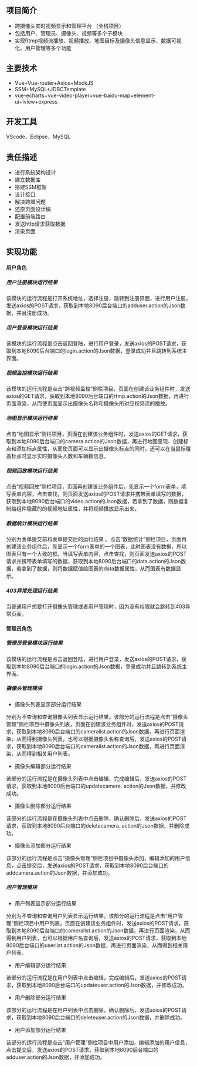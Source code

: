 ## 项目简介

- 跨摄像头实时视频显示和管理平台 （全栈项目） 
- 包括用户、管理员、摄像头、视频等多个子模块
- 实现Rtmp视频流播放、视频播放、地图目标及摄像头信息显示、数据可视化、用户管理等多个功能 

## 主要技术

- Vue+Vue-router+Axios+MockJS 
- SSM+MySQL+JDBCTemplate 
- vue-echarts+vue-video-player+vue-baidu-map+element-ui+iview+express

## 开发工具

VScode、Eclipse、MySQL 

## 责任描述

- 进行系统架构设计
- 建立数据库
- 搭建SSM框架
- 设计接口
- 解决跨域问题
- 还原页面设计稿
- 配置前端路由
- 发送http请求获取数据
- 渲染页面 

## 实现功能

#### 用户角色

##### 用户注册模块运行结果

该模块的运行流程是打开系统地址，选择注册，跳转到注册界面，进行用户注册，发送axios的POST请求，获取到本地8090后台端口的adduser.action的Json数据，并且注册成功。

##### 用户登录模块运行结果

该模块的运行流程是点击返回登陆，进行用户登录，发送axios的POST请求，获取到本地8090后台端口的login.action的Json数据，登录成功并且跳转到系统主界面。

##### 视频监控模块运行结果

该模块的运行流程是点击“跨视频监控”侧栏项目，页面在创建该业务组件时，发送axios的GET请求，获取到本地8090后台端口的rtmp.action的Json数据，再进行页面渲染，从而使页面显示出摄像头名称和摄像头所对应视频流的播放。

##### 地图显示模块运行结果

点击“地图显示”侧栏项目，页面在创建该业务组件时，发送axios的GET请求，获取到本地8090后台端口的camera.action的Json数据，再进行地图呈现、创建标点和添加标点属性，从而使页面可以显示出摄像头标点的同时，还可以在当鼠标覆盖标点时显示实时摄像头人数和车辆数信息。
 
##### 视频回放模块运行结果

点击“视频回放”侧栏项目，页面再创建该业务组件后，先显示一个form表单，填写表单内容，点击查找，则页面发送axios的POST请求并携带表单填写的数据，获取到本地8090后台端口的video.action的Json数据，若拿到了数据，则数据复制给组件隐藏的<video-player>的视频地址属性，并将视频播放显示出来。

##### 数据统计模块运行结果
分别为表单提交前和表单提交后的运行结果 。点击“数据统计”侧栏项目，页面再创建该业务组件后，先显示一个form表单的一个图表，此时图表没有数据，所以图表只有一个大致的框，当填写表单内容，点击查找，则页面发送axios的POST请求并携带表单填写的数据，获取到本地8090后台端口的data.action的Json数据，若拿到了数据，则将数据赋值给图表的data数据属性，从而图表有数据显示。

##### 403异常处理运行结果

当普通用户想要打开摄像头管理或者用户管理时，因为没有权限就会跳转到403异常页面。

#### 管理员角色

##### 管理员登录模块运行结果

该模块的运行流程是点击返回登陆，进行用户登录，发送axios的POST请求，获取到本地8090后台端口的login.action的Json数据，登录成功并且跳转到系统主界面。

##### 摄像头管理模块

- 摄像头列表显示部分运行结果

分别为不查询和查询摄像头列表显示运行结果。该部分的运行流程是点击“摄像头管理”侧栏项目中摄像头列表，页面在创建该业务组件时，发送axios的POST请求，获取到本地8090后台端口的cameralist.action的Json数据，再进行页面渲染，从而得到摄像头列表，也可以根据摄像头名称查询后，发送axios的POST请求，获取到本地8090后台端口的cameralist.action的Json数据，再进行页面渲染，从而得到相关用户列表。

- 摄像头编辑部分运行结果

该部分的运行流程是在摄像头列表中点击编辑，完成编辑后，发送axios的POST请求，获取到本地8090后台端口的updatecamera. action的Json数据，并修改成功。
 
- 摄像头删除部分运行结果

该部分的运行流程是在摄像头列表中点击删除，确认删除后，发送axios的POST请求，获取到本地8090后台端口的deletecamera. action的Json数据，并删除成功。
 
- 摄像头添加部分运行结果

该部分的运行流程是点击“摄像头管理”侧栏项目中摄像头添加，编辑添加的用户信息，点击提交后，发送axios的POST请求，获取到本地8090后台端口的addcamera.action的Json数据，并添加成功。
 
##### 用户管理模块

- 用户列表显示部分运行结果

分别为不查询和查询用户列表显示运行结果。该部分的运行流程是点击“用户管理”侧栏项目中用户列表，页面在创建该业务组件时，发送axios的POST请求，获取到本地8090后台端口的cameralist.action的Json数据，再进行页面渲染，从而得到用户列表，也可以根据用户名查询后，发送axios的POST请求，获取到本地8090后台端口的userlist.action的Json数据，再进行页面渲染，从而得到相关用户列表。

- 用户编辑部分运行结果

该部分的运行流程是在用户列表中点击编辑，完成编辑后，发送axios的POST请求，获取到本地8090后台端口的updateuser.action的Json数据，并修改成功。
 

- 用户删除部分运行结果

该部分的运行流程是在用户列表中点击删除，确认删除后，发送axios的POST请求，获取到本地8090后台端口的deleteuser.action的Json数据，并删除成功。

- 用户添加部分运行结果

该部分的运行流程是点击“用户管理”侧栏项目中用户添加，编辑添加的用户信息，点击提交后，发送axios的POST请求，获取到本地8090后台端口的adduser.action的Json数据，并添加成功。
